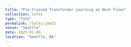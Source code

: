 ```yaml
---
title: "Pre-trained Transformer Learning as Heat Flows"
collection: talks
type: "Talk"
permalink: /talks/jmm25
venue: "Seattle"
date: 2025-01-09
location: "Seattle, WA"
---
```


